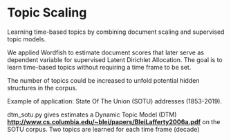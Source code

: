 # Topic Scaling
Learning time-based topics by combining document scaling and supervised topic models.

We applied Wordfish to estimate document scores that later serve as dependent variable for supervised Latent Dirichlet Allocation.
The goal is to learn time-based topics without requiring a time frame to be set.

The number of topics could be increased to unfold potential hidden structures in the corpus.

Example of application: State Of The Union (SOTU) addresses (1853-2019).

dtm_sotu.py gives estimates a Dynamic Topic Model (DTM) **http://www.cs.columbia.edu/~blei/papers/BleiLafferty2006a.pdf** on the SOTU corpus. Two topics are learned for each time frame (decade)
